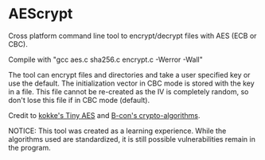 # AEScrypt
Cross platform command line tool to encrypt/decrypt files with AES (ECB or CBC).

Compile with "gcc aes.c sha256.c encrypt.c -Werror -Wall"  

The tool can encrypt files and directories and take a user specified key or use the default. The initialization vector in CBC mode is stored with the key in a file. This file cannot be re-created as the IV is completely random, so don't lose this file if in CBC mode (default).

Credit to [kokke's Tiny AES](https://github.com/kokke/tiny-AES128-C) and [B-con's crypto-algorithms](https://github.com/B-Con/crypto-algorithms). 

NOTICE: This tool was created as a learning experience. While the algorithms used are standardized, it is still possible vulnerabilities remain in the program.
